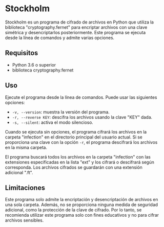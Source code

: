 # Stockholm

Stockholm es un programa de cifrado de archivos en Python que utiliza la biblioteca "cryptography.fernet" para encriptar archivos con una clave simétrica y desencriptarlos posteriormente. Este programa se ejecuta desde la línea de comandos y admite varias opciones.

## Requisitos

- Python 3.6 o superior
- biblioteca cryptography.fernet

## Uso

Ejecute el programa desde la línea de comandos. Puede usar las siguientes opciones:

- `-v, --version`: muestra la versión del programa.
- `-r, --reverse KEY`: descifra los archivos usando la clave "KEY" dada.
- `-s, --silent`: activa el modo silencioso.

Cuando se ejecuta sin opciones, el programa cifrará los archivos en la carpeta "infection" en el directorio principal del usuario actual. Si se proporciona una clave con la opción `-r`, el programa descifrará los archivos en la misma carpeta.

El programa buscará todos los archivos en la carpeta "infection" con las extensiones especificadas en la lista "ext" y los cifrará o descifrará según corresponda. Los archivos cifrados se guardarán con una extensión adicional ".ft".

## Limitaciones

Este programa solo admite la encriptación y desencriptación de archivos en una sola carpeta. Además, no se proporciona ninguna medida de seguridad adicional, como la protección de la clave de cifrado. Por lo tanto, se recomienda utilizar este programa solo con fines educativos y no para cifrar archivos sensibles.
